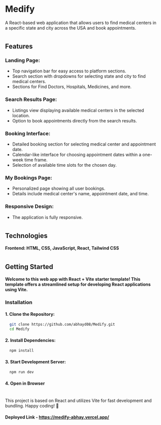 # Medify

A React-based web application that allows users to find medical centers in a specific state and city across the USA and book appointments.

#

## Features

### Landing Page:

- Top navigation bar for easy access to platform sections.
- Search section with dropdowns for selecting state and city to find medical centers.
- Sections for Find Doctors, Hospitals, Medicines, and more.

### Search Results Page:

- Listings view displaying available medical centers in the selected location.
- Option to book appointments directly from the search results.

### Booking Interface:

- Detailed booking section for selecting medical center and appointment date.
- Calendar-like interface for choosing appointment dates within a one-week time frame.
- Selection of available time slots for the chosen day.

### My Bookings Page:

- Personalized page showing all user bookings.
- Details include medical center's name, appointment date, and time.

### Responsive Design:

- The application is fully responsive.

#

## Technologies

#### Frontend: HTML, CSS, JavaScript, React, Tailwind CSS

#

## Getting Started

#### Welcome to this web app with React + Vite starter template! This template offers a streamlined setup for developing React applications using Vite.

### Installation

#### 1. Clone the Repository:

```bash
  git clone https://github.com/abhayd08/Medify.git
  cd Medify
```

#### 2. Install Dependencies:

```bash
  npm install
```

#### 3. Start Development Server:

```bash
  npm run dev
```

#### 4. Open in Browser

#

This project is based on React and utilizes Vite for fast development and bundling. Happy coding! 🚀

#### Deployed Link - https://medify-abhay.vercel.app/
